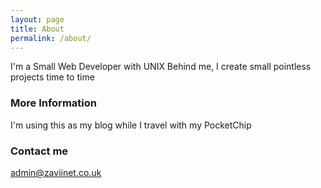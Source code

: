 ```yaml
---
layout: page
title: About
permalink: /about/
---
```


I'm a Small Web Developer with UNIX Behind me, I create small pointless projects time to time

### More Information

I'm using this as my blog while I travel with my PocketChip

### Contact me

[admin@zaviinet.co.uk](mailto:admin@zaviinet.co.uk)
